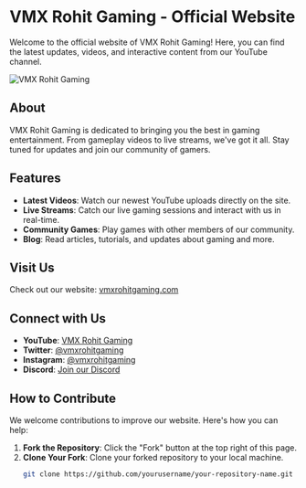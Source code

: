 # VMX Rohit Gaming - Official Website

Welcome to the official website of VMX Rohit Gaming! Here, you can find the latest updates, videos, and interactive content from our YouTube channel.

![VMX Rohit Gaming](path/to/your/logo.png)

## About

VMX Rohit Gaming is dedicated to bringing you the best in gaming entertainment. From gameplay videos to live streams, we've got it all. Stay tuned for updates and join our community of gamers.

## Features

- **Latest Videos**: Watch our newest YouTube uploads directly on the site.
- **Live Streams**: Catch our live gaming sessions and interact with us in real-time.
- **Community Games**: Play games with other members of our community.
- **Blog**: Read articles, tutorials, and updates about gaming and more.

## Visit Us

Check out our website: [vmxrohitgaming.com](https://vmxrohitgaming.com)

## Connect with Us

- **YouTube**: [VMX Rohit Gaming](https://www.youtube.com/channel/yourchannelid)
- **Twitter**: [@vmxrohitgaming](https://twitter.com/yourprofile)
- **Instagram**: [@vmxrohitgaming](https://instagram.com/yourprofile)
- **Discord**: [Join our Discord](https://discord.gg/yourinvitelink)

## How to Contribute

We welcome contributions to improve our website. Here's how you can help:

1. **Fork the Repository**: Click the "Fork" button at the top right of this page.
2. **Clone Your Fork**: Clone your forked repository to your local machine.
   ```bash
   git clone https://github.com/yourusername/your-repository-name.git
   
